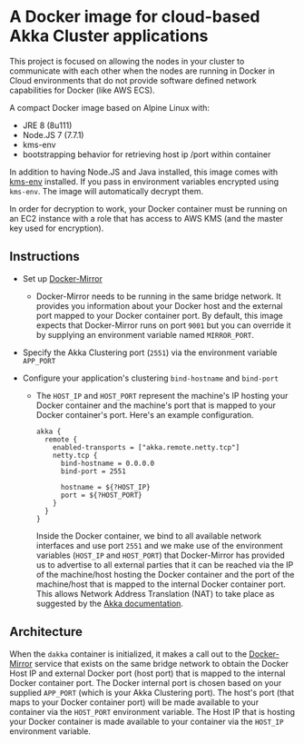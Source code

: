 # A Docker image for cloud-based Akka Cluster applications #
This project is focused on allowing the nodes in your cluster to communicate with each other when the nodes are running 
in Docker in Cloud environments that do not provide software defined network capabilities for Docker (like AWS ECS).

A compact Docker image based on Alpine Linux with:
- JRE 8 (8u111)
- Node.JS 7 (7.7.1)
- kms-env 
- bootstrapping behavior for retrieving host ip /port within container

In addition to having Node.JS and Java installed, this image comes with [kms-env](https://github.com/ukayani/kms-env) 
installed. If you pass in environment variables encrypted using `kms-env`. The image will automatically decrypt them. 

In order for decryption to work, your Docker container must be running on an EC2 instance with a role that has access 
to AWS KMS (and the master key used for encryption).

## Instructions ##
- Set up [Docker-Mirror](https://github.com/LoyaltyOne/docker-mirror) 
  - Docker-Mirror needs to be running in the same bridge network. It provides you information about your Docker host 
    and the external port mapped to your Docker container port. By default, this image expects that Docker-Mirror runs 
    on port `9001` but you can override it by supplying an environment variable named `MIRROR_PORT`.

- Specify the Akka Clustering port (`2551`) via the environment variable `APP_PORT`

- Configure your application's clustering `bind-hostname` and `bind-port`
  - The `HOST_IP` and `HOST_PORT` represent the machine's IP hosting your Docker container and the machine's port that 
  is mapped to your Docker container's port. Here's an example configuration.
      ```hocon
      akka {
        remote {
          enabled-transports = ["akka.remote.netty.tcp"]
          netty.tcp {
            bind-hostname = 0.0.0.0
            bind-port = 2551
      
            hostname = ${?HOST_IP}
            port = ${?HOST_PORT}
          }
        }
      }
      ```
      Inside the Docker container, we bind to all available network interfaces and use port `2551` and we make use of 
      the environment variables (`HOST_IP` and `HOST_PORT`) that Docker-Mirror has provided us to advertise to all external 
      parties that it can be reached via the IP of the machine/host hosting the Docker container and the port of the machine/host that         is mapped to the internal Docker container port. This allows Network Address Translation (NAT) to take place as 
      suggested by the [Akka documentation](http://doc.akka.io/docs/akka/current/scala/remoting.html#akka-behind-nat-or-in-a-docker-container).

## Architecture ##
When the `dakka` container is initialized, it makes a call out to the [Docker-Mirror](https://github.com/LoyaltyOne/docker-mirror) service that exists on the same bridge network to obtain the Docker Host IP and external Docker port (host port) that is mapped to the internal Docker container port. The Docker internal port is chosen based on your supplied `APP_PORT` (which is your Akka Clustering port). The host's port (that maps to your Docker container port) will be made available to your container via the 
`HOST_PORT` environment variable. The Host IP that is hosting your Docker container is made available to your container 
via the `HOST_IP` environment variable.
